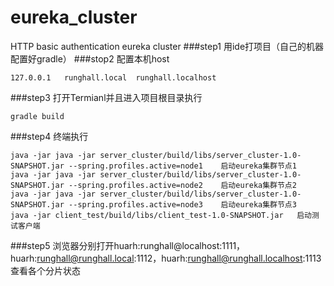 # eureka_cluster
HTTP basic authentication eureka cluster
###step1
用ide打项目（自己的机器配置好gradle）
###stop2
配置本机host
```
127.0.0.1	runghall.local	runghall.localhost
```
###step3
打开Termianl并且进入项目根目录执行 
```shell
gradle build
```
###step4
终端执行
```shell
java -jar java -jar server_cluster/build/libs/server_cluster-1.0-SNAPSHOT.jar --spring.profiles.active=node1    启动eureka集群节点1
java -jar java -jar server_cluster/build/libs/server_cluster-1.0-SNAPSHOT.jar --spring.profiles.active=node2    启动eureka集群节点2
java -jar java -jar server_cluster/build/libs/server_cluster-1.0-SNAPSHOT.jar --spring.profiles.active=node3    启动eureka集群节点3
java -jar client_test/build/libs/client_test-1.0-SNAPSHOT.jar   启动测试客户端
```
###step5
浏览器分别打开huarh:runghall@localhost:1111，huarh:runghall@runghall.local:1112，huarh:runghall@runghall.localhost:1113查看各个分片状态